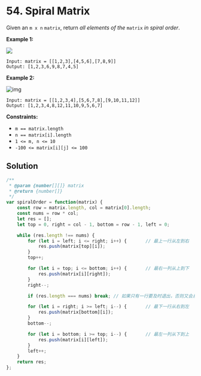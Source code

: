 # 54. Spiral Matrix

Given an `m x n` `matrix`, return *all elements of the* `matrix` *in spiral order*.

 

**Example 1:**

![](https://assets.leetcode.com/uploads/2020/11/13/spiral1.jpg)

```
Input: matrix = [[1,2,3],[4,5,6],[7,8,9]]
Output: [1,2,3,6,9,8,7,4,5]
```

**Example 2:**

![img](https://assets.leetcode.com/uploads/2020/11/13/spiral.jpg)

```
Input: matrix = [[1,2,3,4],[5,6,7,8],[9,10,11,12]]
Output: [1,2,3,4,8,12,11,10,9,5,6,7]
```

**Constraints:**

- `m == matrix.length`
- `n == matrix[i].length`
- `1 <= m, n <= 10`
- `-100 <= matrix[i][j] <= 100`

## Solution

```js
/**
 * @param {number[][]} matrix
 * @return {number[]}
 */
var spiralOrder = function(matrix) {
    const row = matrix.length, col = matrix[0].length;
    const nums = row * col;
    let res = [];
    let top = 0, right = col - 1, bottom = row - 1, left = 0;

    while (res.length !== nums) {
        for (let i = left; i <= right; i++) {		// 最上一行从左到右
            res.push(matrix[top][i]);
        }
        top++;

        for (let i = top; i <= bottom; i++) {		// 最右一列从上到下
            res.push(matrix[i][right]);
        }
        right--;

        if (res.length === nums) break;	// 如果只有一行要及时退出，否则又会从右到左导致死循环

        for (let i = right; i >= left; i--) {		// 最下一行从右到左	
            res.push(matrix[bottom][i]);
        }
        bottom--;

        for (let i = bottom; i >= top; i--) {		// 最左一列从下到上
            res.push(matrix[i][left]);
        }
        left++;
    }
    return res;
};
```

